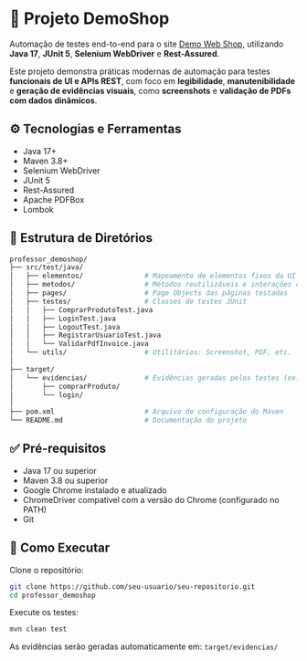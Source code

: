 # 🧪 Projeto DemoShop

Automação de testes end-to-end para o site [Demo Web Shop](https://demowebshop.tricentis.com), utilizando **Java 17**, **JUnit 5**, **Selenium WebDriver** e **Rest-Assured**.

Este projeto demonstra práticas modernas de automação para testes **funcionais de UI e APIs REST**, com foco em **legibilidade**, **manutenibilidade** e **geração de evidências visuais**, como **screenshots** e **validação de PDFs com dados dinâmicos**.

## ⚙️ Tecnologias e Ferramentas

- Java 17+
- Maven 3.8+
- Selenium WebDriver
- JUnit 5
- Rest-Assured
- Apache PDFBox
- Lombok

## 📁 Estrutura de Diretórios

```bash
professor_demoshop/
├── src/test/java/
│   ├── elementos/               # Mapeamento de elementos fixos da UI
│   ├── metodos/                 # Métodos reutilizáveis e interações comuns
│   ├── pages/                   # Page Objects das páginas testadas
│   ├── testes/                  # Classes de testes JUnit
│   │   ├── ComprarProdutoTest.java
│   │   ├── LoginTest.java
│   │   ├── LogoutTest.java
│   │   ├── RegistrarUsuarioTest.java
│   │   └── ValidarPdfInvoice.java
│   └── utils/                   # Utilitários: Screenshot, PDF, etc.
│
├── target/
│   └── evidencias/              # Evidências geradas pelos testes (ex: screenshots)
│       ├── comprarProduto/
│       └── login/
│
├── pom.xml                      # Arquivo de configuração do Maven
└── README.md                    # Documentação do projeto
```

## ✅ Pré-requisitos

- Java 17 ou superior
- Maven 3.8 ou superior
- Google Chrome instalado e atualizado
- ChromeDriver compatível com a versão do Chrome (configurado no PATH)
- Git

## 🚀 Como Executar

Clone o repositório:

```bash
git clone https://github.com/seu-usuario/seu-repositorio.git
cd professor_demoshop
```

Execute os testes:

```bash
mvn clean test
```

As evidências serão geradas automaticamente em: `target/evidencias/`

